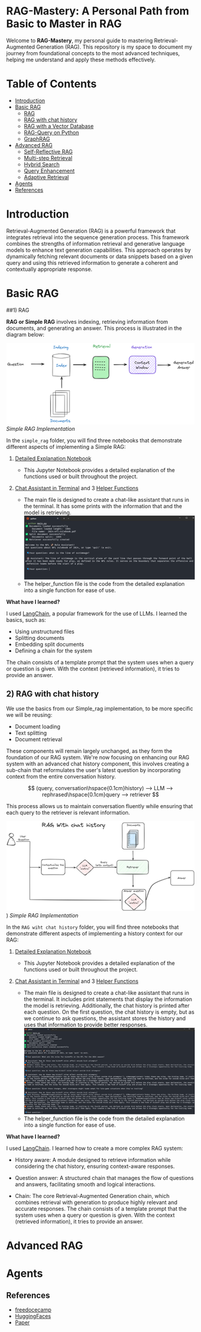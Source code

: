 # RAG-Mastery: A Personal Path from Basic to Master in RAG

Welcome to **RAG-Mastery**, my personal guide to mastering Retrieval-Augmented Generation (RAG). This repository is my space to document my journey from foundational concepts to the most advanced techniques, helping me understand and apply these methods effectively.

# Table of Contents
- [Introduction](#introduction)
- [Basic RAG](#basic-rag)
  - [RAG](#rag)
  - [RAG with chat history](#rag-with-chat-history)
  - [RAG with a Vector Database](#rag-with-a-vector-database)
  - [RAG-Query on Python](#rag-query-on-python)
  - [GraphRAG](#graphrag)
- [Advanced RAG](#advanced-rag)
  - [Self-Reflective RAG](#self-reflective-rag)
  - [Multi-step Retrieval](#multi-step-retrieval)
  - [Hybrid Search](#hybrid-search)
  - [Query Enhancement](#query-enhancement)
  - [Adaptive Retrieval](#adaptive-retrieval)
- [Agents](#agents)
- [References](#references)

# Introduction

Retrieval-Augmented Generation (RAG) is a powerful framework that integrates retrieval into the sequence generation process. This framework combines the strengths of information retrieval and generative language models to enhance text generation capabilities. This approach operates by dynamically fetching relevant documents or data snippets based on a given query and using this retrieved information to generate a coherent and contextually appropriate response.

# Basic RAG

##1)  RAG

**RAG or Simple RAG** involves indexing, retrieving information from documents, and generating an answer. This process is illustrated in the diagram below:

![Diagram Indexing, Retrieval, and Generation](https://github.com/Maucalderondelab/RAG-Mastery/blob/main/Diagrams/indexing_retrieval_generation.png)
*Simple RAG Implementation*

In the `simple_rag` folder, you will find three notebooks that demonstrate different aspects of implementing a Simple RAG:

1. [Detailed Explanation Notebook](https://github.com/Maucalderondelab/RAG-Mastery/blob/main/simple_rag/simple_rag.ipynb)
    - This Jupyter Notebook provides a detailed explanation of the functions used or built throughout the project.

2. [Chat Assistant in Terminal](https://github.com/Maucalderondelab/RAG-Mastery/blob/main/simple_rag/main.py) and 3 [Helper Functions](https://github.com/Maucalderondelab/RAG-Mastery/blob/main/simple_rag/helper_function.py)
    - The main file is designed to create a chat-like assistant that runs in the terminal. It has some prints with the information that and the model is retrieving.
   ![](https://github.com/Maucalderondelab/RAG-Mastery/blob/main/simple_rag/chat-terminal.png)
    - The helper_function file is the code from the detailed explanation into a single function for ease of use.

**What have I learned?**

I used [LangChain](https://python.langchain.com/v0.2/docs/tutorials/), a popular framework for the use of LLMs. I learned the basics, such as:
- Using unstructured files
- Splitting documents
- Embedding split documents
- Defining a chain for the system

The chain consists of a template prompt that the system uses when a query or question is given. With the context (retrieved information), it tries to provide an answer.

## 2) RAG with chat history
We use the basics from our Simple_rag implementation, to be more specific we will be reusing:

- Document loading
- Text splitting
- Document retrieval

These components will remain largely unchanged, as they form the foundation of our RAG system. We're now focusing on enhancing our RAG system with an advanced chat history component, this involves creating a sub-chain that reformulates the user's latest question by incorporating context from the entire conversation history. 

$$
(query, conversation\hspace{0.1cm}history) --> LLM --> rephrased\hspace{0.1cm}query --> retriever
$$

This process allows us to maintain conversation fluently while ensuring that each query to the retriever is relevant information.



![Diagram Indexing, Retrieval, and Generation](https://github.com/Maucalderondelab/RAG-Mastery/blob/main/Diagrams/RAG-chat-history.png))
*Simple RAG Implementation*

In the `RAG wiht chat history` folder, you will find three notebooks that demonstrate different aspects of implementing a history context for our RAG:

1. [Detailed Explanation Notebook](https://github.com/Maucalderondelab/RAG-Mastery/blob/main/RAG_with_chat_history/RAG_history.ipynb)
    - This Jupyter Notebook provides a detailed explanation of the functions used or built throughout the project.

2. [Chat Assistant in Terminal](https://github.com/Maucalderondelab/RAG-Mastery/blob/main/RAG_with_chat_history/main.py) and 3 [Helper Functions](https://github.com/Maucalderondelab/RAG-Mastery/blob/main/RAG_with_chat_history/helper_function.py)
    - The main file is designed to create a chat-like assistant that runs in the terminal. It includes print statements that display the information the model is retrieving. Additionally, the chat history is printed after each question. On the first question, the chat history is empty, but as we continue to ask questions, the assistant stores the history and uses that information to provide better responses.
   ![](https://github.com/Maucalderondelab/RAG-Mastery/blob/main/RAG_with_chat_history/chat_terminal.png)
    - The helper_function file is the code from the detailed explanation into a single function for ease of use.

**What have I learned?**

I used [LangChain](https://python.langchain.com/v0.2/docs/tutorials/). I learned how to create a more complex RAG system:

* History aware: A module designed to retrieve information while considering the chat history, ensuring context-aware responses.

* Question answer: A structured chain that manages the flow of questions and answers, facilitating smooth and logical interactions.

* Chain: The core Retrieval-Augmented Generation chain, which combines retrieval with generation to produce highly relevant and accurate responses.
The chain consists of a template prompt that the system uses when a query or question is given. With the context (retrieved information), it tries to provide an answer.
# Advanced RAG
# Agents


## References
- [freedocecamp](https://www.freecodecamp.org/news/mastering-rag-from-scratch/)
- [HuggingFaces](https://search.brave.com/search?q=huggingfaces+RAG&source=desktop)
- [Paper](https://arxiv.org/abs/2005.11401)
